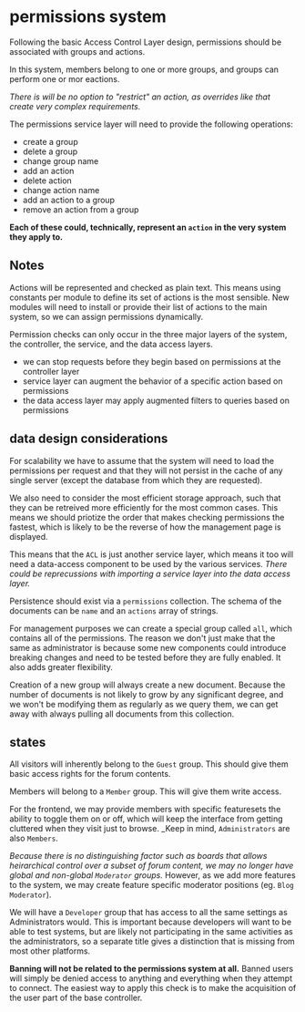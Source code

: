 
# permissions system

Following the basic Access Control Layer design, permissions should be associated with groups and actions.

In this system, members belong to one or more groups, and groups can perform one or mor eactions.

_There is will be no option to "restrict" an action, as overrides like that create very complex requirements._

The permissions service layer will need to provide the following operations:

- create a group
- delete a group
- change group name
- add an action
- delete action
- change action name
- add an action to a group
- remove an action from a group

**Each of these could, technically, represent an `action` in the very system they apply to.**


## Notes

Actions will be represented and checked as plain text.  This means using constants per module to define its set of actions is the most sensible.  New modules will need to install or provide their list of actions to the main system, so we can assign permissions dynamically.

Permission checks can only occur in the three major layers of the system, the controller, the service, and the data access layers.

- we can stop requests before they begin based on permissions at the controller layer
- service layer can augment the behavior of a specific action based on permissions
- the data access layer may apply augmented filters to queries based on permissions


## data design considerations

For scalability we have to assume that the system will need to load the permissions per request and that they will not persist in the cache of any single server (except the database from which they are requested).

We also need to consider the most efficient storage approach, such that they can be retreived more efficiently for the most common cases.  This means we should priotize the order that makes checking permissions the fastest, which is likely to be the reverse of how the management page is displayed.

This means that the `ACL` is just another service layer, which means it too will need a data-access component to be used by the various services.  _There could be reprecussions with importing a service layer into the data access layer._

Persistence should exist via a `permissions` collection.  The schema of the documents can be `name` and an `actions` array of strings.

For management purposes we can create a special group called `all`, which contains all of the permissions.  The reason we don't just make that the same as administrator is because some new components could introduce breaking changes and need to be tested before they are fully enabled.  It also adds greater flexibility.

Creation of a new group will always create a new document.  Because the number of documents is not likely to grow by any significant degree, and we won't be modifying them as regularly as we query them, we can get away with always pulling all documents from this collection.


## states

All visitors will inherently belong to the `Guest` group.  This should give them basic access rights for the forum contents.

Members will belong to a `Member` group.  This will give them write access.

For the frontend, we may provide members with specific featuresets the ability to toggle them on or off, which will keep the interface from getting cluttered when they visit just to browse.  _Keep in mind, `Administrators` are also `Members`.

_Because there is no distinguishing factor such as boards that allows heirarchical control over a subset of forum content, we may no longer have global and non-global `Moderator` groups._  However, as we add more features to the system, we may create feature specific moderator positions (eg. `Blog Moderator`).

We will have a `Developer` group that has access to all the same settings as Administrators would.  This is important because developers will want to be able to test systems, but are likely not participating in the same activities as the administrators, so a separate title gives a distinction that is missing from most other platforms.

**Banning will not be related to the permissions system at all.**  Banned users will simply be denied access to anything and everything when they attempt to connect.  The easiest way to apply this check is to make the acquisition of the user part of the base controller.
